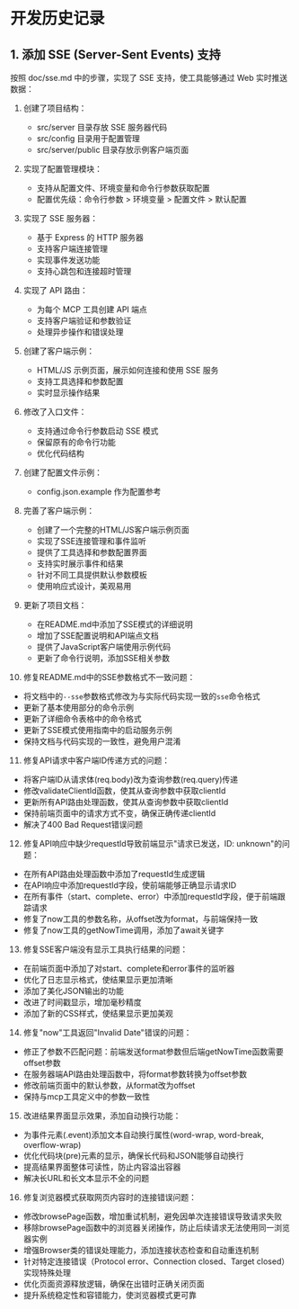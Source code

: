 # 开发历史记录

## 1. 添加 SSE (Server-Sent Events) 支持

按照 doc/sse.md 中的步骤，实现了 SSE 支持，使工具能够通过 Web 实时推送数据：

1. 创建了项目结构：
   - src/server 目录存放 SSE 服务器代码
   - src/config 目录用于配置管理
   - src/server/public 目录存放示例客户端页面

2. 实现了配置管理模块：
   - 支持从配置文件、环境变量和命令行参数获取配置
   - 配置优先级：命令行参数 > 环境变量 > 配置文件 > 默认配置

3. 实现了 SSE 服务器：
   - 基于 Express 的 HTTP 服务器
   - 支持客户端连接管理
   - 实现事件发送功能
   - 支持心跳包和连接超时管理

4. 实现了 API 路由：
   - 为每个 MCP 工具创建 API 端点
   - 支持客户端验证和参数验证
   - 处理异步操作和错误处理

5. 创建了客户端示例：
   - HTML/JS 示例页面，展示如何连接和使用 SSE 服务
   - 支持工具选择和参数配置
   - 实时显示操作结果

6. 修改了入口文件：
   - 支持通过命令行参数启动 SSE 模式
   - 保留原有的命令行功能
   - 优化代码结构

7. 创建了配置文件示例：
   - config.json.example 作为配置参考

8. 完善了客户端示例：
   - 创建了一个完整的HTML/JS客户端示例页面
   - 实现了SSE连接管理和事件监听
   - 提供了工具选择和参数配置界面
   - 支持实时展示事件和结果
   - 针对不同工具提供默认参数模板
   - 使用响应式设计，美观易用

9. 更新了项目文档：
   - 在README.md中添加了SSE模式的详细说明
   - 增加了SSE配置说明和API端点文档
   - 提供了JavaScript客户端使用示例代码
   - 更新了命令行说明，添加SSE相关参数

10. 修复README.md中的SSE参数格式不一致问题：
   - 将文档中的`--sse`参数格式修改为与实际代码实现一致的`sse`命令格式
   - 更新了基本使用部分的命令示例
   - 更新了详细命令表格中的命令格式
   - 更新了SSE模式使用指南中的启动服务示例
   - 保持文档与代码实现的一致性，避免用户混淆

11. 修复API请求中客户端ID传递方式的问题：
   - 将客户端ID从请求体(req.body)改为查询参数(req.query)传递
   - 修改validateClientId函数，使其从查询参数中获取clientId
   - 更新所有API路由处理函数，使其从查询参数中获取clientId
   - 保持前端页面中的请求方式不变，确保正确传递clientId
   - 解决了400 Bad Request错误问题

12. 修复API响应中缺少requestId导致前端显示"请求已发送，ID: unknown"的问题：
   - 在所有API路由处理函数中添加了requestId生成逻辑
   - 在API响应中添加requestId字段，使前端能够正确显示请求ID
   - 在所有事件（start、complete、error）中添加requestId字段，便于前端跟踪请求
   - 修复了now工具的参数名称，从offset改为format，与前端保持一致
   - 修复了now工具的getNowTime调用，添加了await关键字

13. 修复SSE客户端没有显示工具执行结果的问题：
   - 在前端页面中添加了对start、complete和error事件的监听器
   - 优化了日志显示格式，使结果显示更加清晰
   - 添加了美化JSON输出的功能
   - 改进了时间戳显示，增加毫秒精度
   - 添加了新的CSS样式，使结果显示更加美观

14. 修复"now"工具返回"Invalid Date"错误的问题：
   - 修正了参数不匹配问题：前端发送format参数但后端getNowTime函数需要offset参数
   - 在服务器端API路由处理函数中，将format参数转换为offset参数
   - 修改前端页面中的默认参数，从format改为offset
   - 保持与mcp工具定义中的参数一致性

15. 改进结果界面显示效果，添加自动换行功能：
   - 为事件元素(.event)添加文本自动换行属性(word-wrap, word-break, overflow-wrap)
   - 优化代码块(pre)元素的显示，确保长代码和JSON能够自动换行
   - 提高结果界面整体可读性，防止内容溢出容器
   - 解决长URL和长文本显示不全的问题

16. 修复浏览器模式获取网页内容时的连接错误问题：
   - 修改browsePage函数，增加重试机制，避免因单次连接错误导致请求失败
   - 移除browsePage函数中的浏览器关闭操作，防止后续请求无法使用同一浏览器实例
   - 增强Browser类的错误处理能力，添加连接状态检查和自动重连机制
   - 针对特定连接错误（Protocol error、Connection closed、Target closed）实现特殊处理
   - 优化页面资源释放逻辑，确保在出错时正确关闭页面
   - 提升系统稳定性和容错能力，使浏览器模式更可靠
